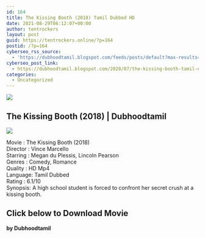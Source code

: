 ```yaml
---
id: 164
title: The Kissing Booth (2018) Tamil Dubbed HD
date: 2021-08-29T06:12:07+00:00
author: tentrockers
layout: post
guid: https://tentrockers.online/?p=164
postid: /?p=164
cyberseo_rss_source:
  - 'https://dubhoodtamil.blogspot.com/feeds/posts/default?max-results=150&start-index=151'
cyberseo_post_link:
  - https://dubhoodtamil.blogspot.com/2020/07/the-kissing-booth-tamil-dubbed-hd.html
categories:
  - Uncategorized
---
```

<div class="media_block">
  <img src="https://1.bp.blogspot.com/-yzmjqFsFBwg/XxvnmvinVUI/AAAAAAAABvk/e7mk_sAQfUQud572zDWmV_PcqVcC2dqrgCNcBGAsYHQ/s72-c/The_Kissing_Booth.png" class="media_thumbnail" />
</div>

<div dir="ltr" trbidi="on" readability="9.2838874680307">
  <h2>
    <span>The Kissing Booth (2018) | Dubhoodtamil</span>
  </h2>
  
  <div class="separator">
    <a href="https://1.bp.blogspot.com/-yzmjqFsFBwg/XxvnmvinVUI/AAAAAAAABvk/e7mk_sAQfUQud572zDWmV_PcqVcC2dqrgCNcBGAsYHQ/s1600/The_Kissing_Booth.png" imageanchor="1"><img border="0" data-original-height="326" data-original-width="220" src="https://1.bp.blogspot.com/-yzmjqFsFBwg/XxvnmvinVUI/AAAAAAAABvk/e7mk_sAQfUQud572zDWmV_PcqVcC2dqrgCNcBGAsYHQ/s1600/The_Kissing_Booth.png" /></a>
  </div>
  
  <p>
    Movie<span> </span>:<span> </span>The Kissing Booth (2018)<br />Director<span> </span>:<span> </span>Vince Marcello<br />Starring<span> </span>:<span> </span>Megan du Plessis, Lincoln Pearson<br />Genres<span> </span>:<span> </span>Comedy, Romance<br />Quality<span> </span>:<span> </span>HD Mp4<br />Language:<span> </span>Tamil Dubbed<br />Rating<span> </span>:<span> </span>6.1/10<br />Synopsis: A high school student is forced to confront her secret crush at a kissing booth.
  </p>
  
  <h2>
    <span>Click below to Download Movie</span>
  </h2>
  
  <p>
    <span><b>by Dubhoodtamil</b></span>
  </p>
</div>
